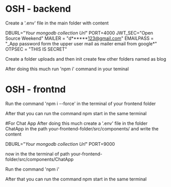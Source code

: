 # OSH - backend

Create a '.env' file in the main folder with content

DBURL="_Your mongodb collection Url_"
PORT=4000
JWT_SEC="Open Source Weekend"
MAILER = "d**\*\***123@gmail.com"
EMAILPASS = "\_App password form the upper user mail as mailer email from google\*"
OTPSEC = "THIS IS SECRET"

Create a folder uploads and then init create few other folders named as
blog

After doing this much run 'npm i' command in your teminal

# OSH - frontnd

Run the command 'npm i --force' in the terminal of your frontend folder

After that you can run the command
npm start
in the same terminal

#For Chat App
After doing this much create a '.env' file in the folder ChatApp in the path your-frontend-folder/src/components/ and write the content

DBURL="_Your mongodb collection Url_"
PORT=9000

now in the the terminal of path your-frontend-folder/src/components/ChatApp

Run the command 'npm i'

After that you can run the command
npm start
in the same terminal
